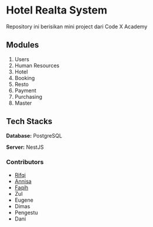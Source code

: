 # Hotel Realta System

Repository ini berisikan mini project dari Code X Academy

## Modules

1. Users
2. Human Resources
3. Hotel
4. Booking
5. Resto
6. Payment
7. Purchasing
8. Master

## Tech Stacks

**Database:** PostgreSQL

**Server:** NestJS

### Contributors

- [Rifqi](https://github.com/rifqiramdhani)
- [Annisa](https://github.com/annisann)
- [Faqih](https://github.com/programmerShinobi)
- Zul
- Eugene
- Dimas
- Pengestu
- Dani
